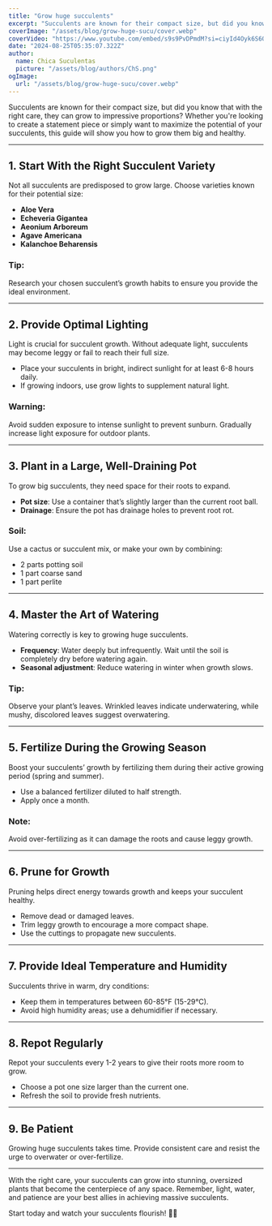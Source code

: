 ```yaml
---
title: "Grow huge succulents"
excerpt: "Succulents are known for their compact size, but did you know that with the right care, they can grow to impressive proportions?"
coverImage: "/assets/blog/grow-huge-sucu/cover.webp"
coverVideo: "https://www.youtube.com/embed/s9s9PvDPmdM?si=ciyId4Oyk6S6QOjj"
date: "2024-08-25T05:35:07.322Z"
author:
  name: Chica Suculentas
  picture: "/assets/blog/authors/ChS.png"
ogImage:
  url: "/assets/blog/grow-huge-sucu/cover.webp"
---
```

Succulents are known for their compact size, but did you know that with the right care, they can grow to impressive proportions? Whether you're looking to create a statement piece or simply want to maximize the potential of your succulents, this guide will show you how to grow them big and healthy.

---

## 1. **Start With the Right Succulent Variety**

Not all succulents are predisposed to grow large. Choose varieties known for their potential size:

- **Aloe Vera**
- **Echeveria Gigantea**
- **Aeonium Arboreum**
- **Agave Americana**
- **Kalanchoe Beharensis**

### Tip:
Research your chosen succulent’s growth habits to ensure you provide the ideal environment.

---

## 2. **Provide Optimal Lighting**

Light is crucial for succulent growth. Without adequate light, succulents may become leggy or fail to reach their full size.

- Place your succulents in bright, indirect sunlight for at least 6-8 hours daily.
- If growing indoors, use grow lights to supplement natural light.

### Warning:
Avoid sudden exposure to intense sunlight to prevent sunburn. Gradually increase light exposure for outdoor plants.

---

## 3. **Plant in a Large, Well-Draining Pot**

To grow big succulents, they need space for their roots to expand.

- **Pot size**: Use a container that’s slightly larger than the current root ball.
- **Drainage**: Ensure the pot has drainage holes to prevent root rot.

### Soil:
Use a cactus or succulent mix, or make your own by combining:
- 2 parts potting soil
- 1 part coarse sand
- 1 part perlite

---

## 4. **Master the Art of Watering**

Watering correctly is key to growing huge succulents.

- **Frequency**: Water deeply but infrequently. Wait until the soil is completely dry before watering again.
- **Seasonal adjustment**: Reduce watering in winter when growth slows.

### Tip:
Observe your plant’s leaves. Wrinkled leaves indicate underwatering, while mushy, discolored leaves suggest overwatering.

---

## 5. **Fertilize During the Growing Season**

Boost your succulents’ growth by fertilizing them during their active growing period (spring and summer).

- Use a balanced fertilizer diluted to half strength.
- Apply once a month.

### Note:
Avoid over-fertilizing as it can damage the roots and cause leggy growth.

---

## 6. **Prune for Growth**

Pruning helps direct energy towards growth and keeps your succulent healthy.

- Remove dead or damaged leaves.
- Trim leggy growth to encourage a more compact shape.
- Use the cuttings to propagate new succulents.

---

## 7. **Provide Ideal Temperature and Humidity**

Succulents thrive in warm, dry conditions:

- Keep them in temperatures between 60-85°F (15-29°C).
- Avoid high humidity areas; use a dehumidifier if necessary.

---

## 8. **Repot Regularly**

Repot your succulents every 1-2 years to give their roots more room to grow.

- Choose a pot one size larger than the current one.
- Refresh the soil to provide fresh nutrients.

---

## 9. **Be Patient**

Growing huge succulents takes time. Provide consistent care and resist the urge to overwater or over-fertilize.

---


With the right care, your succulents can grow into stunning, oversized plants that become the centerpiece of any space. Remember, light, water, and patience are your best allies in achieving massive succulents.

Start today and watch your succulents flourish! 🌵✨